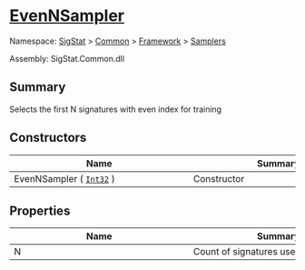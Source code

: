 # [EvenNSampler](./EvenNSampler.md)

Namespace: [SigStat]() > [Common](./../../README.md) > [Framework]() > [Samplers](./README.md)

Assembly: SigStat.Common.dll

## Summary
Selects the first N signatures with even index for training

## Constructors

| Name | Summary | 
| --- | --- | 
| EvenNSampler ( [`Int32`](https://docs.microsoft.com/en-us/dotnet/api/System.Int32) )<div style="width: 300px">| Constructor<div style="width: 300px">| <br>


## Properties

| Name | Summary | 
| --- | --- | 
| N<div style="width: 300px">| Count of signatures used for training<div style="width: 300px">| <br>


